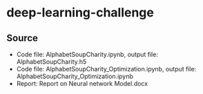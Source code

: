 # deep-learning-challenge

## Source
* Code file: AlphabetSoupCharity.ipynb, output file: AlphabetSoupCharity.h5
* Code file: AlphabetSoupCharity_Optimization.ipynb, output file: AlphabetSoupCharity_Optimization.ipynb
* Report: Report on Neural network Model.docx
